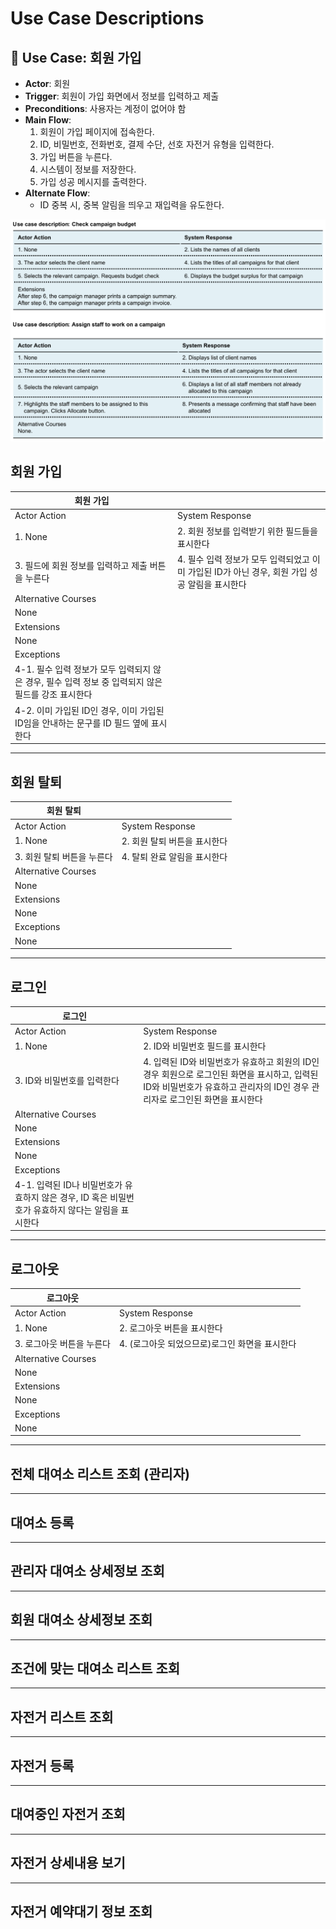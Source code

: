 # Use Case Descriptions

## 📌 Use Case: 회원 가입

- **Actor**: 회원
- **Trigger**: 회원이 가입 화면에서 정보를 입력하고 제출
- **Preconditions**: 사용자는 계정이 없어야 함
- **Main Flow**:
    1. 회원이 가입 페이지에 접속한다.
    2. ID, 비밀번호, 전화번호, 결제 수단, 선호 자전거 유형을 입력한다.
    3. 가입 버튼을 누른다.
    4. 시스템이 정보를 저장한다.
    5. 가입 성공 메시지를 출력한다.
- **Alternate Flow**:
    - ID 중복 시, 중복 알림을 띄우고 재입력을 유도한다.

![reqdescription.png](reqdescription.png)

## 회원 가입

| **회원 가입** |  |
| --- | --- |
| Actor Action | System Response |
| 1. None | 2. 회원 정보를 입력받기 위한 필드들을 표시한다 |
| 3. 필드에 회원 정보를 입력하고 제출 버튼을 누른다 | 4. 필수 입력 정보가 모두 입력되었고 이미 가입된 ID가 아닌 경우, 회원 가입 성공 알림을 표시한다 |
| Alternative Courses |  |
| None |  |
| Extensions |  |
| None |  |
| Exceptions |  |
| 4-1. 필수 입력 정보가 모두 입력되지 않은 경우, 필수 입력 정보 중 입력되지 않은 필드를 강조 표시한다 |  |
| 4-2. 이미 가입된 ID인 경우, 이미 가입된 ID임을 안내하는 문구를 ID 필드 옆에 표시한다 |  |

---

## 회원 탈퇴

| **회원 탈퇴** |  |
| --- | --- |
| Actor Action | System Response |
| 1. None | 2. 회원 탈퇴 버튼을 표시한다 |
| 3. 회원 탈퇴 버튼을 누른다 | 4. 탈퇴 완료 알림을 표시한다 |
| Alternative Courses |  |
| None |  |
| Extensions |  |
| None |  |
| Exceptions |  |
| None |  |

---

## 로그인

| **로그인** |  |
| --- | --- |
| Actor Action | System Response |
| 1. None | 2. ID와 비밀번호 필드를 표시한다 |
| 3. ID와 비밀번호를 입력한다 | 4. 입력된 ID와 비밀번호가 유효하고 회원의 ID인 경우 회원으로 로그인된 화면을 표시하고, 입력된 ID와 비밀번호가 유효하고 관리자의 ID인 경우 관리자로 로그인된 화면을 표시한다 |
| Alternative Courses |  |
| None |  |
| Extensions |  |
| None |  |
| Exceptions |  |
| 4-1. 입력된 ID나 비밀번호가 유효하지 않은 경우, ID 혹은 비밀번호가 유효하지 않다는 알림을 표시한다 |  |

---

## 로그아웃

| **로그아웃** |  |
| --- | --- |
| Actor Action | System Response |
| 1. None | 2. 로그아웃 버튼을 표시한다 |
| 3. 로그아웃 버튼을 누른다 | 4. (로그아웃 되었으므로)로그인 화면을 표시한다 |
| Alternative Courses |  |
| None |  |
| Extensions |  |
| None |  |
| Exceptions |  |
| None |  |

---

## 전체 대여소 리스트 조회 (관리자)

---

## 대여소 등록

---

## 관리자 대여소 상세정보 조회

---

## 회원 대여소 상세정보 조회

---

## 조건에 맞는 대여소 리스트 조회

---

## 자전거 리스트 조회

---

## 자전거 등록

---

## 대여중인 자전거 조회

---

## 자전거 상세내용 보기

---

## 자전거 예약대기 정보 조회